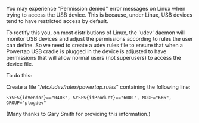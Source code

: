 You may experience "Permission denied" error messages on Linux when trying to access the USB device. This is because, under Linux, USB devices tend to have restricted access by default.

To rectify this you, on most distributions of Linux, the 'udev' daemon will monitor USB devices and adjust the permissions according to rules the user can define. So we need to create a udev rules file to ensure that when a Powertap USB cradle is plugged in the device is adjusted to have permissions that will allow normal users (not superusers) to access the device file.

To do this:

Create a file "_/etc/udev/rules/powertap.rules_" containing the following line:

`SYSFS{idVendor}=="0403", SYSFS{idProduct}=="6001", MODE="666", GROUP="plugdev"`

(Many thanks to Gary Smith for providing this information.)